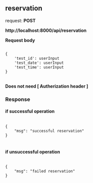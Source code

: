 ## reservation

request: <strong> POST </strong>

<strong>
   http://localhost:8000/api/reservation
</strong>

<strong> Request body </strong>

<pre>
<code>
{
    'test_id': userInput
    'test_date': userInput
    'test_time': userInput
}
</code>
</pre>
<strong> Does not need [ Autherization header ]  </strong>


### Response 
#### if successful operation
<pre>
<code>
{
    "msg": "successful reservation"
}
</code>
</pre>
#### if unsuccessful operation
<pre>
<code>
{
    "msg": "failed reservation"
}
</code>
</pre>
